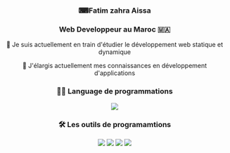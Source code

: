 <p align="center">
  <h3 align="center">⌨Fatim zahra Aissa</h3>
</p>


<h3 align="center">Web Developpeur au Maroc 🇲🇦</h3>



<div align="center">
  
🔭 Je suis actuellement en train d'étudier le développement web statique et dynamique

🌱 J'élargis actuellement mes connaissances en développement d'applications



 </div

<br/>

<h3 align="center">👨‍💻 Language de programmations</h3>
<div align="center">
    <img src="https://skillicons.dev/icons?i=html,css,java,js,python,php" />
</div>



<h3 align="center">🛠️ Les outils de programamtions</h3>
<div align="center">
    <img src="https://skillicons.dev/icons?i=vscode,github" />
    <img src="https://skillicons.dev/icons?i=discord" />
    <img src="https://skillicons.dev/icons?i=gmail" />
    <img src="https://skillicons.dev/icons?i=linkedin" />
     <br>
</div>


